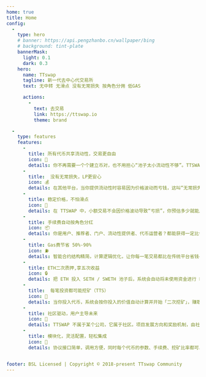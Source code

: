 ```yaml
---
home: true
title: Home
config:
  -
    type: hero
    # banner: https://api.pengzhanbo.cn/wallpaper/bing
    # background: tint-plate
    bannerMask:
      light: 0.1
      dark: 0.3
    hero:
      name: TTswap
      tagline: 新一代去中心代交易所
      text: 无中转 无滑点 没有无常损失 按角色分佣 低GAS

      actions:
        -
          text: 去交易
          link: https://ttswap.io
          theme: brand

  -
    type: features
    features:
      -
        title: 所有代币共享流动性，交易更自由
        icon: 🚀
        details: 你不再需要一个个建立币对，也不用担心“池子太小流动性不够”。TTSWAP 让所有币对中的同一个代币共用一个超级池子，交易更快、更顺畅。
      -
        title:  没有无常损失，LP更安心
        icon: 💰
        details: 在其他平台，当你提供流动性时容易因为价格波动而亏钱，这叫“无常损失”。TTSWAP 的机制可以有效避免这个问题，你的投入不会减少。
      -
        title: 稳定价格，不怕滑点
        icon: 🚀
        details: 在 TTSWAP 中，小额交易不会因价格波动导致“亏损”，你预估多少就能成交多少——交易体验更可控。
      -
        title: 手续费自动按角色分红
        icon: 📦
        details: 你是用户、推荐者、门户、流动性提供者、代币运营者？都能获得一定比例的手续费分润，人人可参与。
      -
        title: Gas费节省 50%-90%
        icon: ⛽️
        details: 智能合约结构精简，计算逻辑优化，让你每一笔交易都比在传统平台省钱——Gas 省得看得见。
      -
        title: ETH二次质押,享五次收益
        icon: 🔒
        details: 把 ETH 投入 SETH / SWETH 池子后，系统会自动将未使用资金进行 Rocketpool 质押，享受年化 3~5% 的额外回报。
      -
        title:  每笔投资都可能挖矿（TTS）
        icon: 💎
        details: 当你投入代币，系统会按你投入的价值自动计算并开始「二次挖矿」，赚取额外 TTS 奖励。
      -
        title: 社区驱动，用户主导未来
        icon: 💎
        details: TTSWAP 不属于某个公司，它属于社区。项目发展方向和奖励机制，由社区共识推动决定。
      -
        title: 模块化，灵活配置，轻松集成
        icon: 💎
        details: 协议接口简单，调用方便，同时每个代币的参数、手续费、挖矿比率都可以灵活设置，为项目方和开发者提供更多自由度。


footer: BSL Licensed | Copyright © 2018-present TTswap Community 
---
```

